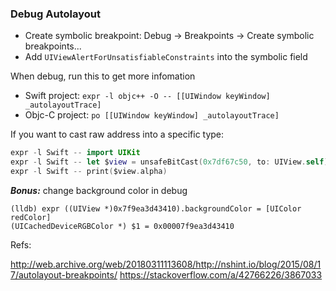 ### Debug Autolayout

- Create symbolic breakpoint: Debug -> Breakpoints -> Create symbolic breakpoints...
- Add `UIViewAlertForUnsatisfiableConstraints` into the symbolic field

When debug, run this to get more infomation
- Swift project: `expr -l objc++ -O -- [[UIWindow keyWindow] _autolayoutTrace]`
- Objc-C project: `po [[UIWindow keyWindow] _autolayoutTrace]`

If you want to cast raw address into a specific type:
```Swift
expr -l Swift -- import UIKit
expr -l Swift -- let $view = unsafeBitCast(0x7df67c50, to: UIView.self)
expr -l Swift -- print($view.alpha)
```

___Bonus:___ change background color in debug 
```
(lldb) expr ((UIView *)0x7f9ea3d43410).backgroundColor = [UIColor redColor]
(UICachedDeviceRGBColor *) $1 = 0x00007f9ea3d43410
```

Refs:

http://web.archive.org/web/20180311113608/http://nshint.io/blog/2015/08/17/autolayout-breakpoints/
https://stackoverflow.com/a/42766226/3867033
